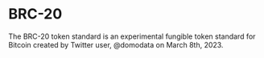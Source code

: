 # BRC-20
The BRC-20 token standard is an experimental fungible token standard for Bitcoin created by Twitter user, @domodata on March 8th, 2023.
